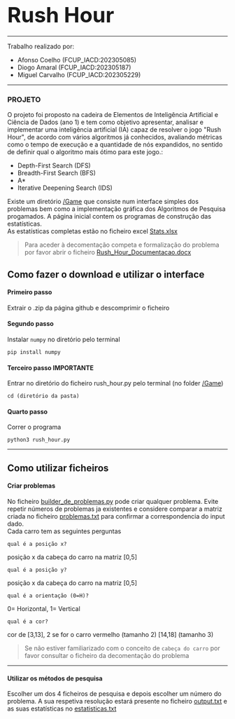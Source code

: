 # <font size="80">Rush Hour</font>
*******
Trabalho realizado por:

* Afonso Coelho (FCUP_IACD:202305085)
* Diogo Amaral (FCUP_IACD:202305187) 
* Miguel Carvalho (FCUP_IACD:202305229)

******
### PROJETO 
O projeto foi proposto na cadeira de Elementos de Inteligência Artificial e Ciência de Dados (ano 1) e tem como objetivo apresentar, analisar e implementar uma inteligência artificial (IA) capaz de resolver o jogo "Rush Hour", de acordo com vários algoritmos já conhecidos, avaliando métricas como o tempo de execução e a quantidade de nós expandidos, no sentido de definir qual o algoritmo mais ótimo para este jogo.:<br>

*  Depth-First Search (DFS)
* Breadth-First Search (BFS)
* A*
* Iterative Deepening Search (IDS)

Existe um diretório [/Game](/Game) que consiste num interface simples dos problemas bem como a implementação gráfica dos Algoritmos de Pesquisa progamados. A página inicial contem os programas de construção das estatísticas. <br>As estatísticas completas estão no ficheiro excel [Stats.xlsx](Stats.xlsx)

>Para aceder à decomentação competa e formalização do problema por favor abrir o ficheiro [Rush_Hour_Documentacao.docx](Rush_Hour_Documentacao.docx)


## Como fazer o download e utilizar o interface  
#### Primeiro passo 
Extrair o .zip da página github e descomprimir o ficheiro
#### Segundo passo 
Instalar `numpy` no diretório pelo terminal 
```
pip install numpy
```
#### Terceiro passo **IMPORTANTE** 
Entrar no diretório do ficheiro rush_hour.py pelo terminal (no folder [/Game](/Game)) 
```
cd (diretório da pasta)
```
#### Quarto passo 
Correr o programa 
```
python3 rush_hour.py
```
*****

## Como utilizar ficheiros

#### Criar problemas 
No ficheiro [builder_de_problemas.py](builder_de_problemas.py) pode criar qualquer problema. Evite repetir números de problemas ja existentes e considere comparar a matriz criada no ficheiro [problemas.txt](problemas.txt) para confirmar a correspondencia do input dado.<br>Cada carro tem as seguintes perguntas 


``` 
qual é a posição x? 
```
 posição x da cabeça do carro na matriz [0,5]
```
qual é a posição y?
``` 
posição x da cabeça do carro na matriz [0,5]
```
qual é a orientação (0=H)?
```
0= Horizontal, 1= Vertical
```
qual é a cor?
```
cor de [3,13], 2 se for o carro vermelho (tamanho 2) [14,18] (tamanho 3)

>Se não estiver familiarizado com o conceito de `cabeça do carro` por favor consultar o ficheiro da decomentação do problema
 
******

#### Utilizar os métodos de pesquisa 
Escolher um dos 4 ficheiros de pesquisa e  depois escolher um número do problema. A sua respetiva resolução estará presente no ficheiro [output.txt](output.txt) e as suas estatísticas no [estatisticas.txt](estatisticas.txt) 
